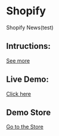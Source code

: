 # Shopify
Shopify News(test)

## Intructions:
[See more](https://drive.google.com/file/d/1GUJrP1TUSpAo8mSPiE1srYuupQ71eRW3/view) 


## Live Demo:
[Click here](https://onclickmidia.net/shopify/)


## Demo Store
[Go to the Store](https://onclick-2.myshopify.com/)
